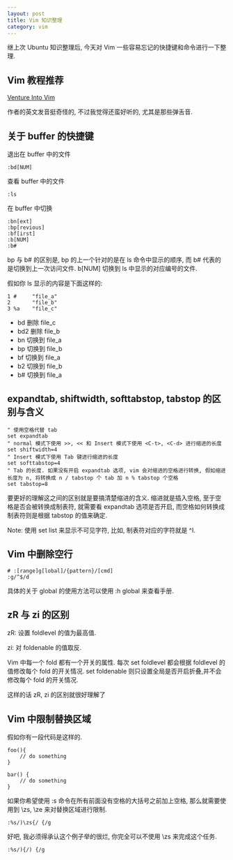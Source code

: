 ```yaml
---
layout: post
title: Vim 知识整理
category: vim
---
```

继上次 Ubuntu 知识整理后, 今天对 Vim 一些容易忘记的快捷键和命令进行一下整理.

## Vim 教程推荐

[Venture Into Vim](https://tutsplus.com/course/venture-into-vim/)

作者的英文发音挺奇怪的, 不过我觉得还蛮好听的, 尤其是那些弹舌音.

## 关于 buffer 的快捷键

退出在 buffer 中的文件

    :bd[NUM]

查看 buffer 中的文件

    :ls

在 buffer 中切换

    :bn[ext]
    :bp[revious]
    :bf[irst]
    :b[NUM]
    :b#

bp 与 b# 的区别是, bp 的上一个针对的是在 ls 命令中显示的顺序, 而 b# 代表的是切换到上一次访问文件. b\[NUM] 切换到 ls 中显示的对应编号的文件.

假如你 ls 显示的内容是下面这样的:

    1 #     "file_a"
    2       "file_b"
    3 %a    "file_c"

- bd 删除 file_c
- bd2 删除 file_b
- bn 切换到 file_a
- bp 切换到 file_b
- bf 切换到 file_a
- b2 切换到 file_b
- b# 切换到 file_a

## expandtab, shiftwidth, softtabstop, tabstop 的区别与含义

    " 使用空格代替 tab
    set expandtab
    " normal 模式下使用 >>, << 和 Insert 模式下使用 <C-t>, <C-d> 进行缩进的长度
    set shiftwidth=4
    " Insert 模式下使用 Tab 键进行缩进的长度
    set softtabstop=4
    " Tab 的长度. 如果没有开启 expandtab 选项, vim 会对缩进的空格进行转换, 假如缩进长度为 n, 将转换成 n / tabstop 个 tab 加 n % tabstop 个空格
    set tabstop=8

要更好的理解这之间的区别就是要搞清楚缩进的含义. 缩进就是插入空格, 至于空格是否会被转换成制表符, 就需要看 expandtab 选项是否开启, 而空格如何转换成制表符则是根据 tabstop 的值来确定.

Note: 使用 set list 来显示不可见字符, 比如, 制表符对应的字符就是 ^I.

## Vim 中删除空行

    # :[range]g[lobal]/{pattern}/[cmd]
    :g/^$/d

具体的关于 global 的使用方法可以使用 :h global 来查看手册.

## zR 与 zi 的区别

zR: 设置 foldlevel 的值为最高值.

zi: 对 foldenable 的值取反.

Vim 中每一个 fold 都有一个开关的属性. 每次 set foldlevel 都会根据 foldlevel 的值修改每个 fold 的开关情况. set foldenable 则只设置全局是否开启折叠,并不会修改每个 fold 的开关情况.

这样的话 zR, zi 的区别就很好理解了

## Vim 中限制替换区域

假如你有一段代码是这样的.

    foo(){
        // do something
    }

    bar() {
        // do something
    }

如果你希望使用 :s 命令在所有前面没有空格的大括号之前加上空格, 那么就需要使用到 \zs, \ze 来对替换区域进行限制.

    :%s/)\zs{/ {/g

好吧, 我必须得承认这个例子举的很烂, 你完全可以不使用 \zs 来完成这个任务.

    :%s/){/) {/g
